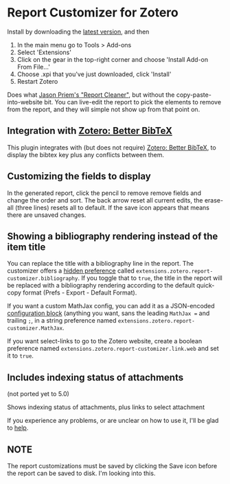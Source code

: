 # Report Customizer for Zotero

Install by downloading the [latest version](https://github.com/retorquere/zotero-report-customizer/releases), and then

1. In the main menu go to Tools > Add-ons
2. Select 'Extensions'
3. Click on the gear in the top-right corner and choose 'Install Add-on From File...'
4. Choose .xpi that you've just downloaded, click 'Install'
5. Restart Zotero

Does what [Jason Priem's "Report Cleaner"](http://jasonpriem.org/projects/report_cleaner.php), but
without the copy-paste-into-website bit. You can live-edit the report to pick the elements to remove
from the report, and they will simple not show up from that point on.

## Integration with [Zotero: Better BibTeX](https://retorquere.github.io/zotero-report-customizer/better-bibtex/)

This plugin integrates with (but does not require) [Zotero: Better BibTeX](https://retorquere.github.io/zotero-report-customizer/better-bibtex/), to display the bibtex key plus any conflicts between them.

## Customizing the fields to display

In the generated report, click the pencil to remove remove fields and change the order and sort. The back arrow reset all current edits, the erase-all (three lines) resets all to default. If the save icon appears that means there are unsaved changes.

## Showing a bibliography rendering instead of the item title

You can replace the title with a bibliography line in the report. The customizer offers a [hidden preference](https://www.zotero.org/support/preferences/hidden_preferences) called `extensions.zotero.report-customizer.bibliography`. If you toggle that to `true`, the title in the report will be replaced with a bibliography rendering according to the default quick-copy format (Prefs - Export - Default Format).

If you want a custom MathJax config, you can add it as a JSON-encoded [configuration block](https://docs.mathjax.org/en/latest/options/input/tex.html?highlight=inlinemath#the-configuration-block) (anything you want, sans the leading `MathJax =` and trailing `;`, in a string preference named `extensions.zotero.report-customizer.MathJax`.

If you want select-links to go to the Zotero website, create a boolean preference named `extensions.zotero.report-customizer.link.web` and set it to `true`.

## Includes indexing status of attachments

(not ported yet to 5.0)

Shows indexing status of attachments, plus links to select attachment

If you experience any problems, or are unclear on how to use it, I'll be glad to [help](https://retorquere.github.io/zotero-report-customizer/support.html).

## **NOTE**

The report customizations must be saved by clicking the Save icon before the report can be saved to disk. I'm looking into this.

